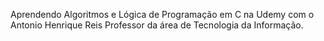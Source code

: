 Aprendendo Algoritmos e Lógica de Programação em C na Udemy com o Antonio Henrique Reis Professor da área de Tecnologia da Informação.
